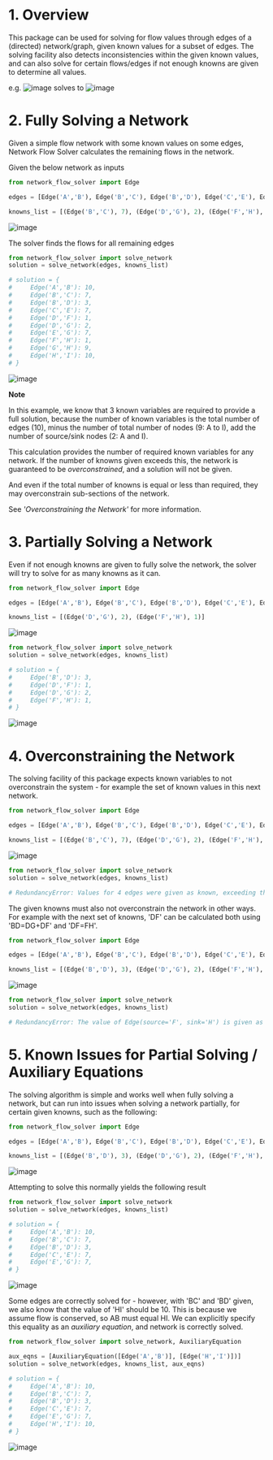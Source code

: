 # 1. Overview

This package can be used for solving for flow values through edges of a (directed) network/graph, given known values for a subset of edges. The solving facility also detects inconsistencies within the given known values, and can also solve for certain flows/edges if not enough knowns are given to determine all values.

e.g.
![image](network_flow_solver/images/img/img_01.png)
solves to
![image](network_flow_solver/images/img/img_02.png)


# 2. Fully Solving a Network

Given a simple flow network with some known values on some edges, Network Flow Solver calculates the remaining flows in the network.

Given the below network as inputs

```py
from network_flow_solver import Edge

edges = [Edge('A','B'), Edge('B','C'), Edge('B','D'), Edge('C','E'), Edge('D','F'), Edge('D','G'), Edge('E','G'), Edge('F','H'), Edge('G','H'), Edge('H','I')]

knowns_list = [(Edge('B','C'), 7), (Edge('D','G'), 2), (Edge('F','H'), 1)]
```

![image](network_flow_solver/images/img/img_01.png)

The solver finds the flows for all remaining edges

```py
from network_flow_solver import solve_network
solution = solve_network(edges, knowns_list)

# solution = {
#     Edge('A','B'): 10,
#     Edge('B','C'): 7,
#     Edge('B','D'): 3,
#     Edge('C','E'): 7,
#     Edge('D','F'): 1,
#     Edge('D','G'): 2,
#     Edge('E','G'): 7,
#     Edge('F','H'): 1,
#     Edge('G','H'): 9,
#     Edge('H','I'): 10,
# }
```

![image](network_flow_solver/images/img/img_02.png)

**Note**

In this example, we know that 3 known variables are required to provide a full solution, because the number of known variables is the total number of edges (10), minus the number of total number of nodes (9: A to I), add the number of source/sink nodes (2: A and I).

This calculation provides the number of required known variables for any network. If the number of knowns given exceeds this, the network is guaranteed to be *overconstrained*, and a solution will not be given.

And even if the total number of knowns is equal or less than required, they may overconstrain sub-sections of the network.

See *'Overconstraining the Network'* for more information.

# 3. Partially Solving a Network

Even if not enough knowns are given to fully solve the network, the solver will try to solve for as many knowns as it can.

```py
from network_flow_solver import Edge

edges = [Edge('A','B'), Edge('B','C'), Edge('B','D'), Edge('C','E'), Edge('D','F'), Edge('D','G'), Edge('E','G'), Edge('F','H'), Edge('G','H'), Edge('H','I')]

knowns_list = [(Edge('D','G'), 2), (Edge('F','H'), 1)]
```
![image](network_flow_solver/images/img/img_03.png)
```py
from network_flow_solver import solve_network
solution = solve_network(edges, knowns_list)

# solution = {
#     Edge('B','D'): 3,
#     Edge('D','F'): 1,
#     Edge('D','G'): 2,
#     Edge('F','H'): 1,
# }
```
![image](network_flow_solver/images/img/img_04.png)

# 4. Overconstraining the Network

The solving facility of this package expects known variables to not overconstrain the system - for example the set of known values in this next network.

```py
from network_flow_solver import Edge

edges = [Edge('A','B'), Edge('B','C'), Edge('B','D'), Edge('C','E'), Edge('D','F'), Edge('D','G'), Edge('E','G'), Edge('F','H'), Edge('G','H'), Edge('H','I')]

knowns_list = [(Edge('B','C'), 7), (Edge('D','G'), 2), (Edge('F','H'), 1), (Edge('H','I'), 10)]
```
![image](network_flow_solver/images/img/img_05.png)
```py
from network_flow_solver import solve_network
solution = solve_network(edges, knowns_list)

# RedundancyError: Values for 4 edges were given as known, exceeding the (3 == 10 - 9 + 2) total degrees of freedom. Please remove knowns until they are equal or fewer than this.
```

The given knowns must also not overconstrain the network in other ways. For example with the next set of knowns, 'DF' can be calculated both using 'BD=DG+DF' and 'DF=FH'.
```py
from network_flow_solver import Edge

edges = [Edge('A','B'), Edge('B','C'), Edge('B','D'), Edge('C','E'), Edge('D','F'), Edge('D','G'), Edge('E','G'), Edge('F','H'), Edge('G','H'), Edge('H','I')]

knowns_list = [(Edge('B','D'), 3), (Edge('D','G'), 2), (Edge('F','H'), 1)]
```
![image](network_flow_solver/images/img/img_06.png)
```py
from network_flow_solver import solve_network
solution = solve_network(edges, knowns_list)

# RedundancyError: The value of Edge(source='F', sink='H') is given as a known value, but can also be calculated from known values [Edge(source='B', sink='D'), Edge(source='D', sink='G'), Edge(source='F', sink='H')]. Please remove one of these edges from the list of knowns to stop overconstraining the system.
```

# 5. Known Issues for Partial Solving / Auxiliary Equations

The solving algorithm is simple and works well when fully solving a network, but can run into issues when solving a network partially, for certain given knowns, such as the following:

```py
from network_flow_solver import Edge

edges = [Edge('A','B'), Edge('B','C'), Edge('B','D'), Edge('C','E'), Edge('D','F'), Edge('D','G'), Edge('E','G'), Edge('F','H'), Edge('G','H'), Edge('H','I')]

knowns_list = [(Edge('B','D'), 3), (Edge('D','G'), 2), (Edge('F','H'), 1)]
```
![image](network_flow_solver/images/img/img_07.png)

Attempting to solve this normally yields the following result

```py
from network_flow_solver import solve_network
solution = solve_network(edges, knowns_list)

# solution = {
#     Edge('A','B'): 10,
#     Edge('B','C'): 7,
#     Edge('B','D'): 3,
#     Edge('C','E'): 7,
#     Edge('E','G'): 7,
# }
```

![image](network_flow_solver/images/img/img_08.png)

Some edges are correctly solved for - however, with 'BC' and 'BD' given, we also know that the value of 'HI' should be 10. This is because we assume flow is conserved, so AB must equal HI. We can explicitly specify this equality as an *auxiliary equation*, and network is correctly solved.

```py
from network_flow_solver import solve_network, AuxiliaryEquation

aux_eqns = [AuxiliaryEquation([Edge('A','B')], [Edge('H','I')])]
solution = solve_network(edges, knowns_list, aux_eqns)

# solution = {
#     Edge('A','B'): 10,
#     Edge('B','C'): 7,
#     Edge('B','D'): 3,
#     Edge('C','E'): 7,
#     Edge('E','G'): 7,
#     Edge('H','I'): 10,
# }
```
![image](network_flow_solver/images/img/img_09.png)
